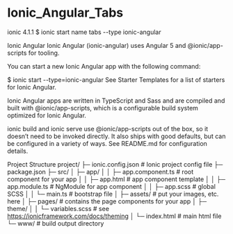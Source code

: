 # Ionic_Angular_Tabs
ionic 4.1.1 $ ionic start name tabs --type ionic-angular


Ionic Angular
Ionic Angular (ionic-angular) uses Angular 5 and @ionic/app-scripts for tooling.

You can start a new Ionic Angular app with the following command:

$ ionic start --type=ionic-angular
See Starter Templates for a list of starters for Ionic Angular.

Ionic Angular apps are written in TypeScript and Sass and are compiled and built with @ionic/app-scripts, which is a configurable build system optimized for Ionic Angular.

ionic build and ionic serve use @ionic/app-scripts out of the box, so it doesn’t need to be invoked directly. It also ships with good defaults, but can be configured in a variety of ways. See README.md for configuration details.

Project Structure
project/
├─ ionic.config.json # Ionic project config file
├─ package.json
├─ src/
│  ├─ app/
│  │  ├─ app.component.ts # root component for your app
│  │  ├─ app.html # app component template
│  │  ├─ app.module.ts # NgModule for app component
│  │  ├─ app.scss # global SCSS
│  │  └─ main.ts # bootstrap file
│  ├─ assets/ # put your images, etc. here
│  ├─ pages/ # contains the page components for your app
│  ├─ theme/
│  │  └─ variables.scss # see https://ionicframework.com/docs/theming
│  └─ index.html # main html file
└─ www/ # build output directory
